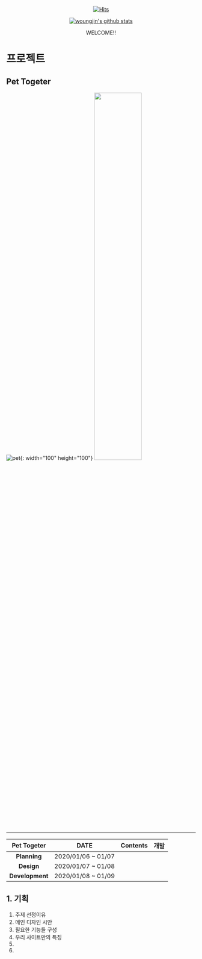 

<div align=center>
  
[![Hits](https://hits.seeyoufarm.com/api/count/incr/badge.svg?url=https%3A%2F%2Fgithub.com%2Fwoungjin&count_bg=%2379C83D&title_bg=%23555555&icon=&icon_color=%23E7E7E7&title=hits&edge_flat=false)](https://hits.seeyoufarm.com)
 
[![woungjin's github stats](https://github-readme-stats.vercel.app/api?username=woungjin)](https://github.com/anuraghazra/github-readme-stats)
<p> WELCOME!! </p>

</div>

# 프로젝트 </h2>
## Pet Togeter 
![pet](https://user-images.githubusercontent.com/74219139/103889209-62524580-5129-11eb-9542-98ea94bc21db.PNG){: width="100" height="100"}
<img src="https://user-images.githubusercontent.com/23310187/34244435-91eab306-e668-11e7-8063-735dff683bf8.png" width="50%"></img>
- - -
| **Pet Togeter** | **DATE** | **Contents** | **개발** |
|:---:|:---:|:---:|:---:|
|  **Planning** | 2020/01/06 ~ 01/07 | | | 
|  **Design** | 2020/01/07 ~ 01/08 | | |   
| **Development**  | 2020/01/08 ~ 01/09 | | | 

## 1. 기획
1. 주제 선정이유
2. 메인 디자인 시안
3. 필요한 기능들 구성 
4. 우리 사이트만의 특징
5.  
6. 
</div>
